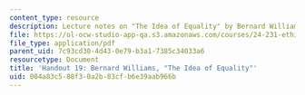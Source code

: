 ```yaml
---
content_type: resource
description: Lecture notes on "The Idea of Equality" by Bernard Williams.
file: https://ol-ocw-studio-app-qa.s3.amazonaws.com/courses/24-231-ethics-fall-2009/004a83c588f30a2b83cfb6e39aab966b_MIT24_231F09_lec20.pdf
file_type: application/pdf
parent_uid: 7c93cd30-4d43-0e79-b3a1-7385c34033a6
resourcetype: Document
title: 'Handout 19: Bernard Williams, "The Idea of Equality"'
uid: 004a83c5-88f3-0a2b-83cf-b6e39aab966b
---
```

